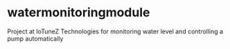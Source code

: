 # watermonitoringmodule
Project at IoTuneZ Technologies for monitoring water level and controlling a pump automatically
